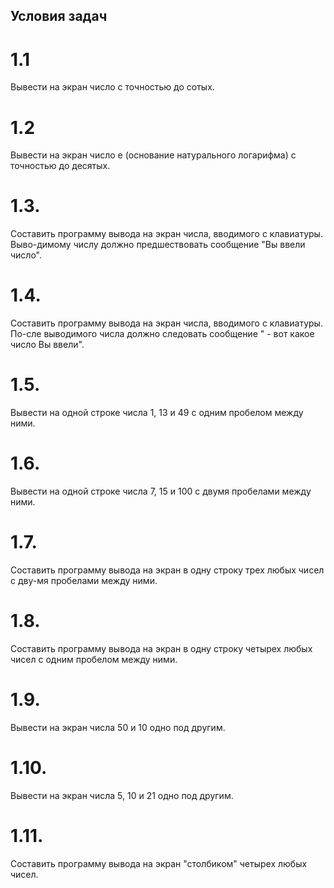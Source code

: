 ## Условия задач

# 1.1
Вывести на экран число с точностью до сотых.

# 1.2 
Вывести на экран число e (основание натурального логарифма) с точностью до десятых.

# 1.3.
Составить программу вывода на экран числа, вводимого с клавиатуры. Выво-димому числу должно предшествовать сообщение "Вы ввели число".

# 1.4.
Составить программу вывода на экран числа, вводимого с клавиатуры. По-сле выводимого числа должно следовать сообщение " - вот какое число Вы ввели".

# 1.5.
Вывести на одной строке числа 1, 13 и 49 с одним пробелом между ними.

# 1.6.
Вывести на одной строке числа 7, 15 и 100 с двумя пробелами между ними.

# 1.7.
Составить программу вывода на экран в одну строку трех любых чисел с дву-мя пробелами между ними.

# 1.8.
Составить программу вывода на экран в одну строку четырех любых чисел с одним пробелом между ними.

# 1.9.
Вывести на экран числа 50 и 10 одно под другим.

# 1.10.
Вывести на экран числа 5, 10 и 21 одно под другим.

# 1.11.
Составить программу вывода на экран "столбиком" четырех любых чисел.